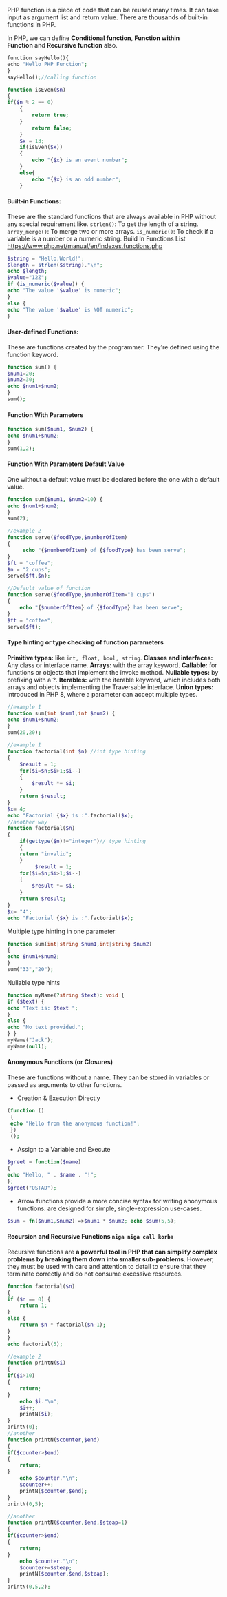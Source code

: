 PHP function is a piece of code that can be reused many times. It can take input as argument list and return value. There are thousands of built-in functions in PHP.

In PHP, we can define **Conditional function**, **Function within Function** and **Recursive function** also.
```php
function sayHello(){  
echo "Hello PHP Function";  
}  
sayHello();//calling function

function isEven($n)
{
if($n % 2 == 0)
	{
		return true;
	}
		return false;
	}
	$x = 13;
	if(isEven($x))
	{
		echo "{$x} is an event number";
	}
	else{
		echo "{$x} is an odd number";
	}
```

#### Built-in Functions: 
These are the standard functions that are always available in PHP without any special requirement like. `strlen()`: To get the length of a string. `array_merge()`: To merge two or more arrays. `is_numeric()`: To check if a variable is a number or a numeric string. 
Build In Functions List https://www.php.net/manual/en/indexes.functions.php 
```php
$string = "Hello,World!"; 
$length = strlen($string)."\n"; 
echo $length; 
$value="12Z"; 
if (is_numeric($value)) { 
echo "The value '$value' is numeric"; 
} 
else { 
echo "The value '$value' is NOT numeric"; 
}
```
#### User-defined Functions: 
These are functions created by the programmer. They're defined using the function keyword.
```php
function sum() { 
$num1=20; 
$num2=30; 
echo $num1+$num2; 
} 
sum();
```

#### Function With Parameters
```php
function sum($num1, $num2) { 
echo $num1+$num2;
} 
sum(1,2);
```

#### Function With Parameters Default Value 
One without a default value must be declared before the one with a default value.
```php
function sum($num1, $num2=10) { 
echo $num1+$num2;
} 
sum(2);

//example 2
function serve($foodType,$numberOfItem)
{
	 echo "{$numberOfItem} of {$foodType} has been serve";
}
$ft = "coffee";
$n = "2 cups";
serve($ft,$n);

//Default value of function
function serve($foodType,$numberOfItem="1 cups")
{
	echo "{$numberOfItem} of {$foodType} has been serve";
}
$ft = "coffee";
serve($ft);
```
#### Type hinting or type checking of function parameters
**Primitive types:** like `int, float, bool, string`. 
**Classes and interfaces:** Any class or interface name. 
**Arrays:** with the array keyword.
**Callable:** for functions or objects that implement the invoke method. 
**Nullable types:** by prefixing with a ?.
**Iterables:** with the iterable keyword, which includes both arrays and objects implementing the Traversable interface. 
**Union types:** introduced in PHP 8, where a parameter can accept multiple types.
```php
//example 1
function sum(int $num1,int $num2) { 
echo $num1+$num2; 
}
sum(20,20);

//example 1
function factorial(int $n) //int type hinting
{
	$result = 1;
	for($i=$n;$i>1;$i--)
	{
		$result *= $i;
	}
	return $result;
}
$x= 4;
echo "Factorial {$x} is :".factorial($x);
//another way
function factorial($n)
{
	if(gettype($n)!="integer")// type hinting
	{
	return "invalid";
	}
		 $result = 1;
	for($i=$n;$i>1;$i--)
	{
		$result *= $i;
	}
	return $result;
}
$x= "4";
echo "Factorial {$x} is :".factorial($x);
```
Multiple type hinting in one parameter
```php
function sum(int|string $num1,int|string $num2) 
{ 
echo $num1+$num2; 
} 
sum("33","20");
```

Nullable type hints
```php
function myName(?string $text): void { 
if ($text) { 
echo "Text is: $text "; 
} 
else { 
echo "No text provided."; 
} }
myName("Jack"); 
myName(null);
```
#### Anonymous Functions (or Closures)
These are functions without a name. They can be stored in variables or passed as arguments to other functions.
* Creation & Execution Directly
```php
(function () 
 { 
 echo "Hello from the anonymous function!"; 
 })
 ();
```

* Assign to a Variable and Execute
```php
$greet = function($name) 
{ 
echo "Hello, " . $name . "!"; 
}; 
$greet("OSTAD");
```
* Arrow functions provide a more concise syntax for writing anonymous functions. are designed for simple, single-expression use-cases.
```php
$sum = fn($num1,$num2) =>$num1 * $num2; echo $sum(5,5);
```

#### Recursion and Recursive Functions `niga niga call korba`
Recursive functions are **a powerful tool in PHP that can simplify complex problems by breaking them down into smaller sub-problems**. However, they must be used with care and attention to detail to ensure that they terminate correctly and do not consume excessive resources.
```php
function factorial($n) 
{ 
if ($n == 0) { 
	return 1; 
} 
else { 
	return $n * factorial($n-1); 
} 
}
echo factorial(5);

//example 2
function printN($i)
{
if($i>10)
{
	return;
}
	echo $i."\n";
	$i++;
	printN($i);
}
printN(0);
//another
function printN($counter,$end)
{
if($counter>$end)
{
	return;
}
	echo $counter."\n";
	$counter++;
	printN($counter,$end);
}
printN(0,5);

//another
function printN($counter,$end,$steap=1)
{
if($counter>$end)
{
	return;
}
	echo $counter."\n";
	$counter+=$steap;
	printN($counter,$end,$steap);
}
printN(0,5,2);
```